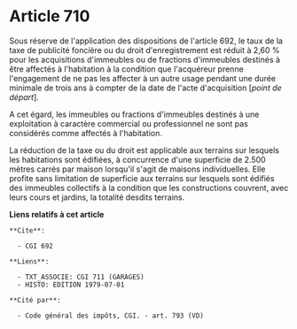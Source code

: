 # Article 710

Sous réserve de l'application des dispositions de l'article 692, le taux de la taxe de publicité foncière ou du droit
d'enregistrement est réduit à 2,60 % pour les acquisitions d'immeubles ou de fractions d'immeubles destinés à être affectés à
l'habitation à la condition que l'acquéreur prenne l'engagement de ne pas les affecter à un autre usage pendant une durée
minimale de trois ans à compter de la date de l'acte d'acquisition [*point de départ*].

A cet égard, les immeubles ou fractions d'immeubles destinés à une exploitation à caractère commercial ou professionnel ne
sont pas considérés comme affectés à l'habitation.

La réduction de la taxe ou du droit est applicable aux terrains sur lesquels les habitations sont édifiées, à concurrence
d'une superficie de 2.500 mètres carrés par maison lorsqu'il s'agit de maisons individuelles. Elle profite sans limitation de
superficie aux terrains sur lesquels sont édifiés des immeubles collectifs à la condition que les constructions couvrent,
avec leurs cours et jardins, la totalité desdits terrains.

**Liens relatifs à cet article**

	**Cite**:

	  - CGI 692

	**Liens**:

	  - TXT_ASSOCIE: CGI 711 (GARAGES)
	  - HISTO: EDITION 1979-07-01

	**Cité par**:

	  - Code général des impôts, CGI. - art. 793 (VD)
